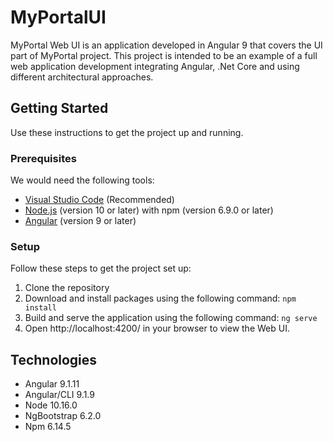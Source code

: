 # MyPortalUI
MyPortal Web UI is an application developed in Angular 9 that covers the UI part of MyPortal project.
This project is intended to be an example of a full web application development integrating Angular, .Net Core and using different architectural approaches.

## Getting Started
Use these instructions to get the project up and running.

### Prerequisites
We would need the following tools:

* [Visual Studio Code](https://code.visualstudio.com/Download) (Recommended)
* [Node.js](https://nodejs.org/es/download/) (version 10 or later) with npm (version 6.9.0 or later)
* [Angular](https://angular.io/guide/setup-local) (version 9 or later)

### Setup
Follow these steps to get the project set up:

1. Clone the repository
1. Download and install packages using the following command: ``` npm install ```
1. Build and serve the application using the following command: ``` ng serve ```
1. Open http://localhost:4200/ in your browser to view the Web UI.

## Technologies
* Angular 9.1.11
* Angular/CLI 9.1.9
* Node 10.16.0
* NgBootstrap 6.2.0
* Npm 6.14.5

